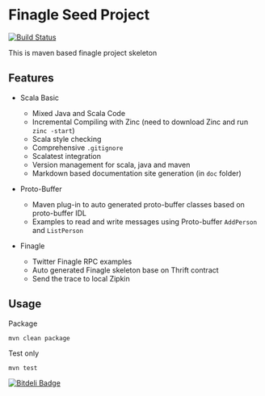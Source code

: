 # Finagle Seed Project

[![Build Status](https://travis-ci.org/tongqqiu/finagle-seed.svg)](https://travis-ci.org/tongqqiu/finagle-seed)

This is maven based finagle project skeleton


## Features

* Scala Basic
    * Mixed Java and Scala Code
    * Incremental Compiling with Zinc (need to download Zinc and run `zinc -start`)
    * Scala style checking
    * Comprehensive `.gitignore`
    * Scalatest integration
    * Version management for scala, java and maven
    * Markdown based documentation site generation (in `doc` folder)
* Proto-Buffer
    * Maven plug-in to auto generated proto-buffer classes based on proto-buffer IDL
    * Examples to read and write messages using Proto-buffer `AddPerson` and `ListPerson`

* Finagle
    * Twitter Finagle RPC examples 
    * Auto generated Finagle skeleton base on Thrift contract
    * Send the trace to local Zipkin



## Usage

Package

```
mvn clean package
```

Test only

```
mvn test
```





[![Bitdeli Badge](https://d2weczhvl823v0.cloudfront.net/tongqqiu/finagle-seed/trend.png)](https://bitdeli.com/free "Bitdeli Badge")

